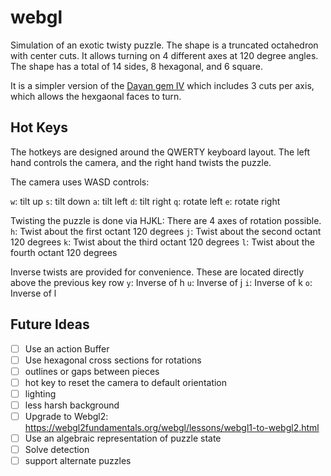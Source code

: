 # webgl

Simulation of an exotic twisty puzzle. The shape is a truncated octahedron with center cuts. It allows turning on 4 different axes at 120 degree angles. 
The shape has a total of 14 sides, 8 hexagonal, and 6 square. 

It is a simpler version of the [Dayan gem IV](https://twistypuzzles.com/cgi-bin/puzzle.cgi?pkey=2811) which includes 3 cuts per axis, which allows the hexgaonal faces to turn. 

## Hot Keys
The hotkeys are designed around the QWERTY keyboard layout. 
The left hand controls the camera, and the right hand twists the puzzle.

The camera uses WASD controls:

`w`: tilt up
`s`: tilt down 
`a`: tilt left
`d`: tilt right
`q`: rotate left
`e`: rotate right

Twisting the puzzle is done via HJKL:
There are 4 axes of rotation possible.
`h`: Twist about the first octant 120 degrees
`j`: Twist about the second octant 120 degrees
`k`: Twist about the third octant 120 degrees
`l`: Twist about the fourth octant 120 degrees

Inverse twists are provided for convenience. These are located directly above the previous key row
`y`: Inverse of h
`u`: Inverse of j
`i`: Inverse of k
`o`: Inverse of l


## Future Ideas
- [ ] Use an action Buffer 
- [ ] Use hexagonal cross sections for rotations
- [ ] outlines or gaps between pieces
- [ ] hot key to reset the camera to default orientation
- [ ] lighting
- [ ] less harsh background
- [ ] Upgrade to Webgl2: https://webgl2fundamentals.org/webgl/lessons/webgl1-to-webgl2.html
- [ ] Use an algebraic representation of puzzle state
- [ ] Solve detection
- [ ] support alternate puzzles
